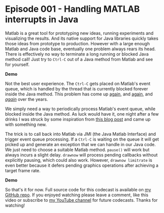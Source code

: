 # Episode 001 - Handling MATLAB interrupts in Java

Matlab is a great tool for prototyping new ideas, running experiments and
visualizing the results. And its native support for Java libraries quickly takes
those ideas from prototype to production. However with a large enough Matlab and
Java code base, eventually one problem always rears its head. There is
effectively no way to terminate a long running or blocked Java method call! Just
try to `Ctrl-C` out of a Java method from Matlab and see for yourself.

**Demo**

Not the best user experience. The `Ctrl-C` gets placed on Matlab's event queue,
which is handled by the thread that is currently blocked forever inside the Java
method. This problem has come up
[again](https://www.mathworks.com/matlabcentral/answers/77663),
and [again](http://undocumentedmatlab.com/blog/waiting-for-asynchronous-events),
and [*again*](https://www.mathworks.com/matlabcentral/newsreader/view_thread/61152)
over the years.

We simply need a way to periodically process Matlab's event queue, while blocked
inside the Java method. As luck would have it, one night after a few drinks I
was struck by some inspiration from
[this blog post](http://undocumentedmatlab.com/blog/jmi-java-to-matlab-interface)
and came up with something new.

The trick is to call back into Matlab via JMI (the Java Matlab Interface) and
trigger event queue processing. If a `Ctrl-C` is waiting on the queue it will
get picked up and generate an exception that we can handle in our Java code. We
just need to choose a suitable Matlab method. `pause()` will work but always
incurs a slight delay. `drawnow` will process pending callbacks without
explicitly pausing, which could also work. However, `drawnow limitrate` is even
better because it defers pending graphics operations after achieving a target
frame rate.

**Demo**

So that's it for now. Full source code for this codecast is available on
[my GitHub repo](https://github.com/v1bri/codecast).
If you enjoyed watching please leave a comment, like this video or subscribe to
[my YouTube channel](https://www.youtube.com/channel/UCuHL6s049fT6juv0z8Y9U0A)
for future codecasts. Thanks for watching!
